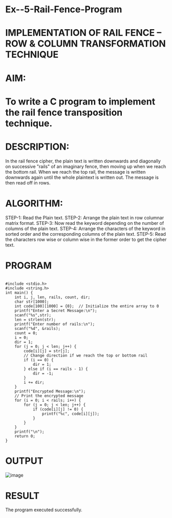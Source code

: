 # Ex--5-Rail-Fence-Program

# IMPLEMENTATION OF RAIL FENCE – ROW & COLUMN TRANSFORMATION TECHNIQUE

# AIM:

# To write a C program to implement the rail fence transposition technique.

# DESCRIPTION:

In the rail fence cipher, the plain text is written downwards and diagonally on successive "rails" of an imaginary fence, then moving up when we reach the bottom rail. When we reach the top rail, the message is written downwards again until the whole plaintext is written out. The message is then read off in rows.

# ALGORITHM:

STEP-1: Read the Plain text.
STEP-2: Arrange the plain text in row columnar matrix format.
STEP-3: Now read the keyword depending on the number of columns of the plain text.
STEP-4: Arrange the characters of the keyword in sorted order and the corresponding columns of the plain text.
STEP-5: Read the characters row wise or column wise in the former order to get the cipher text.

# PROGRAM
```

#include <stdio.h>
#include <string.h>
int main() {
    int i, j, len, rails, count, dir;
    char str[1000];
    int code[100][1000] = {0};  // Initialize the entire array to 0
    printf("Enter a Secret Message:\n");
    scanf("%s",str);
    len = strlen(str);
    printf("Enter number of rails:\n");
    scanf("%d", &rails);
    count = 0;
    i = 0;
    dir = 1;  
    for (j = 0; j < len; j++) {
        code[i][j] = str[j];
        // Change direction if we reach the top or bottom rail
        if (i == 0) {
            dir = 1;
        } else if (i == rails - 1) {
            dir = -1;
        }
        i += dir;
    }
    printf("Encrypted Message:\n");
    // Print the encrypted message
    for (i = 0; i < rails; i++) {
        for (j = 0; j < len; j++) {
            if (code[i][j] != 0) {
                printf("%c", code[i][j]);
            }
        }
    }
    printf("\n");
    return 0;
}
```

# OUTPUT
![image](https://github.com/user-attachments/assets/32b98d09-850f-48f5-bba8-d9bad23a9af9)


# RESULT
The program executed successfully.
